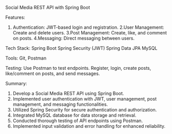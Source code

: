 Social Media REST API with Spring Boot

Features:
1. Authentication: JWT-based login and registration.
2.User Management: Create and delete users.
3.Post Management: Create, like, and comment on posts.
4.Messaging: Direct messaging between users.

Tech Stack:
Spring Boot
Spring Security (JWT)
Spring Data JPA
MySQL 

Tools: Git, Postman

Testing:
Use Postman to test endpoints.
Register, login, create posts, like/comment on posts, and send messages.


Summary:
1. Develop a Social Media REST API using Spring Boot.
2. Implemented user authentication with JWT, user management, post management, and messaging functionalities.
3. Utilized Spring Security for secure authentication and authorization.
4. Integrated MySQL database for data storage and retrieval.
5. Conducted thorough testing of API endpoints using Postman.
6. Implemented input validation and error handling for enhanced reliability.

